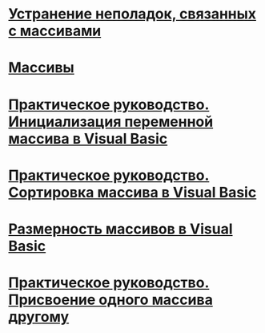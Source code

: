 # [Устранение неполадок, связанных с массивами](troubleshooting-arrays.md)
# [Массивы](index.md)
# [Практическое руководство. Инициализация переменной массива в Visual Basic](how-to-initialize-an-array-variable.md)
# [Практическое руководство. Сортировка массива в Visual Basic](how-to-sort-an-array.md)
# [Размерность массивов в Visual Basic](array-dimensions.md)
# [Практическое руководство. Присвоение одного массива другому](how-to-assign-one-array-to-another-array.md)
